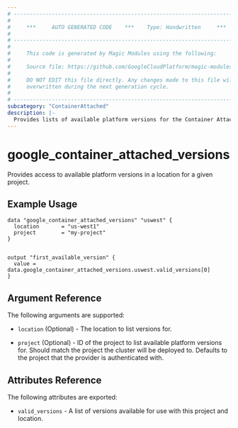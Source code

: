 ```yaml
---
# ----------------------------------------------------------------------------
#
#     ***     AUTO GENERATED CODE    ***    Type: Handwritten     ***
#
# ----------------------------------------------------------------------------
#
#     This code is generated by Magic Modules using the following:
#
#     Source file: https://github.com/GoogleCloudPlatform/magic-modules/tree/main/mmv1/third_party/terraform/website/docs/d/container_attached_versions.html.markdown
#
#     DO NOT EDIT this file directly. Any changes made to this file will be
#     overwritten during the next generation cycle.
#
# ----------------------------------------------------------------------------
subcategory: "ContainerAttached"
description: |-
  Provides lists of available platform versions for the Container Attached resources.
---
```


# google_container_attached_versions

Provides access to available platform versions in a location for a given project.

## Example Usage

```hcl
data "google_container_attached_versions" "uswest" {
  location       = "us-west1"
  project        = "my-project"
}


output "first_available_version" {
  value = data.google_container_attached_versions.uswest.valid_versions[0]
}
```

## Argument Reference

The following arguments are supported:

* `location` (Optional) - The location to list versions for.

* `project` (Optional) - ID of the project to list available platform versions for. Should match the project the cluster will be deployed to.
  Defaults to the project that the provider is authenticated with.

## Attributes Reference

The following attributes are exported:

* `valid_versions` - A list of versions available for use with this project and location.
